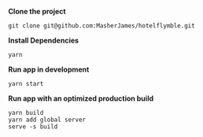 **Clone the project**

```
git clone git@github.com:MasherJames/hotelflymble.git
```

**Install Dependencies**

```
yarn
```

**Run app in development**

```
yarn start
```

**Run app with an optimized production build**

```
yarn build
yarn add global server
serve -s build
```